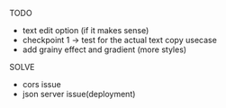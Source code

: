 TODO
- text edit option (if it makes sense)
- checkpoint 1 -> test for the actual text copy usecase
- add grainy effect and gradient (more styles)

SOLVE
- cors issue
- json server issue(deployment)